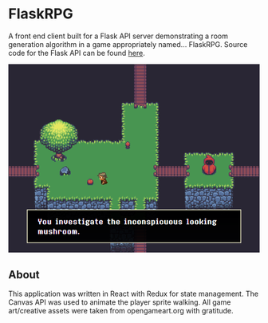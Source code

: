 # FlaskRPG

A front end client built for a Flask API server demonstrating a room generation algorithm in a game appropriately named... FlaskRPG. Source code for the Flask API can be found [here](https://github.com/Team-Big-Bosses/CS-Build-Week-1-Flask).

![Screenshot](./client/src/assets/screenshot.png)

## About

This application was written in React with Redux for state management. The Canvas API was used to animate the player sprite walking. All game art/creative assets were taken from opengameart.org with gratitude.